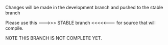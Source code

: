 Changes will be made in the development branch and pushed to the stable branch

Please use this --->>> STABLE branch <<<<<--- for source that will compile.

NOTE THIS BRANCH IS NOT COMPLETE YET.

